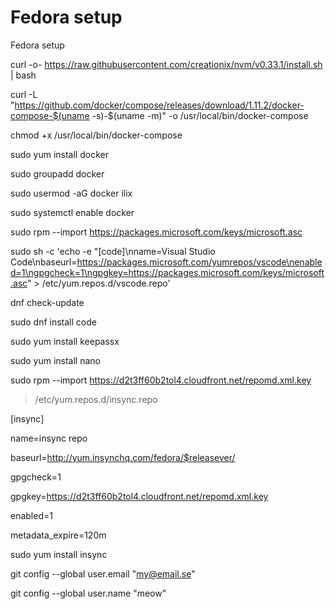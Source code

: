 # Fedora setup

Fedora setup

curl -o- https://raw.githubusercontent.com/creationix/nvm/v0.33.1/install.sh | bash

curl -L "https://github.com/docker/compose/releases/download/1.11.2/docker-compose-$(uname -s)-$(uname -m)" -o /usr/local/bin/docker-compose

chmod +x /usr/local/bin/docker-compose

sudo yum install docker

sudo groupadd docker

sudo usermod -aG docker ilix

sudo systemctl enable docker

sudo rpm --import https://packages.microsoft.com/keys/microsoft.asc

sudo sh -c 'echo -e "[code]\nname=Visual Studio Code\nbaseurl=https://packages.microsoft.com/yumrepos/vscode\nenabled=1\ngpgcheck=1\ngpgkey=https://packages.microsoft.com/keys/microsoft.asc" > /etc/yum.repos.d/vscode.repo'

dnf check-update

sudo dnf install code

sudo yum install keepassx

sudo yum install nano

sudo rpm --import https://d2t3ff60b2tol4.cloudfront.net/repomd.xml.key

> /etc/yum.repos.d/insync.repo

[insync]

name=insync repo

baseurl=http://yum.insynchq.com/fedora/$releasever/

gpgcheck=1

gpgkey=https://d2t3ff60b2tol4.cloudfront.net/repomd.xml.key

enabled=1

metadata_expire=120m

sudo yum install insync

git config --global user.email "my@email.se"

git config --global user.name "meow"

